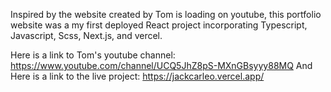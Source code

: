 Inspired by the website created by Tom is loading on youtube, this portfolio website was a my first deployed React project incorporating Typescript, Javascript, Scss, Next.js, and vercel.

Here is a link to Tom's youtube channel: https://www.youtube.com/channel/UCQ5JhZ8pS-MXnGBsyyy88MQ
And Here is a link to the live project: https://jackcarleo.vercel.app/
